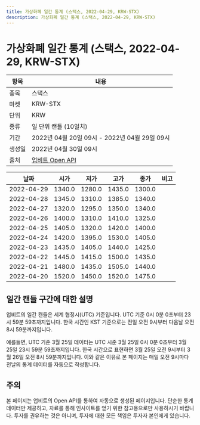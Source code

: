 ```yaml
---
title: 가상화폐 일간 통계 (스택스, 2022-04-29, KRW-STX)
description: 가상화폐 일간 통계 (스택스, 2022-04-29, KRW-STX)
---
```



가상화폐 일간 통계 (스택스, 2022-04-29, KRW-STX)
===

|항목|내용|
|--|--|
|종목|스택스|
|마켓|KRW-STX|
|단위|KRW|
|종류|일 단위 캔들 (10일치)|
|기간|2022년 04월 20일 09시 - 2022년 04월 29일 09시|
|생성일|2022년 04월 30일 09시|
|출처|[업비트 Open API](https://docs.upbit.com)|


|날짜|시가|저가|고가|종가|비고|
|--|--|--|--|--|--|
|2022-04-29|1340.0|1280.0|1435.0|1300.0|    |
|2022-04-28|1345.0|1310.0|1385.0|1340.0|    |
|2022-04-27|1320.0|1295.0|1350.0|1340.0|    |
|2022-04-26|1400.0|1310.0|1410.0|1325.0|    |
|2022-04-25|1405.0|1320.0|1420.0|1400.0|    |
|2022-04-24|1420.0|1395.0|1530.0|1405.0|    |
|2022-04-23|1435.0|1405.0|1440.0|1425.0|    |
|2022-04-22|1445.0|1415.0|1500.0|1435.0|    |
|2022-04-21|1480.0|1435.0|1505.0|1440.0|    |
|2022-04-20|1520.0|1450.0|1520.0|1475.0|    |


일간 캔들 구간에 대한 설명
---


업비트의 일간 캔들은 세계 협정시(UTC) 기준입니다. 
UTC 기준 0시 0분 0초부터 23시 59분 59초까지입니다. 
한국 시간인 KST 기준으로는 전일 오전 9시부터 다음날 오전 8시 59분까지입니다. 


예를들면, UTC 기준 3월 25일 데이터는 UTC 시준 3월 25일 0시 0분 0초부터 3월 25일 23시 59분 59초까지입니다. 
한국 시간으로 표현하면 3월 25일 오전 9시부터 3월 26일 오전 8시 59분까지입니다. 
이와 같은 이유로 본 페이지는 매일 오전 9시마다 전날의 통계 데이터를 자동으로 작성합니다. 


주의
---


본 페이지는 업비트의 Open API를 통하여 자동으로 생성된 페이지입니다. 
단순한 통계 데이터만 제공하고, 자료를 통해 인사이트를 얻기 위한 참고용으로만 사용하시기 바랍니다. 
투자를 권유하는 것은 아니며, 투자에 대한 모든 책임은 투자자 본인에게 있습니다. 
